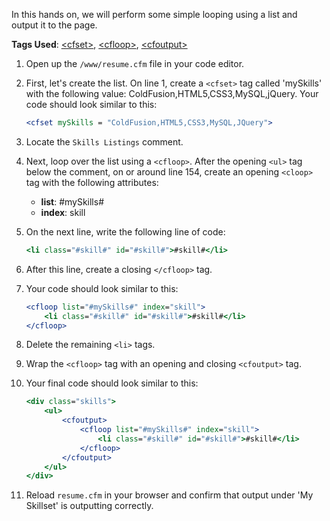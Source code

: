 In this hands on, we will perform some simple looping using a list and output it to the page.

**Tags Used**: [\<cfset>](https://helpx.adobe.com/coldfusion/cfml-reference/coldfusion-tags/tags-r-s/cfset.html), [\<cfloop>](https://helpx.adobe.com/coldfusion/cfml-reference/coldfusion-tags/tags-j-l/cfloop.html), [\<cfoutput>](https://helpx.adobe.com/coldfusion/cfml-reference/coldfusion-tags/tags-m-o/cfoutput.html)

1. Open up the `/www/resume.cfm` file in your code editor.
1. First, let's create the list. On line 1, create a `<cfset>` tag called 'mySkills' with the following value: ColdFusion,HTML5,CSS3,MySQL,jQuery. Your code should look similar to this:

    ```cfml
    <cfset mySkills = "ColdFusion,HTML5,CSS3,MySQL,JQuery">
    ```

1. Locate the `Skills Listings` comment.
1. Next, loop over the list using a `<cfloop>`. After the opening `<ul>` tag below the comment, on or around line 154, create an opening `<cloop>` tag with the following attributes:
    * **list**: #mySkills#
    * **index**: skill

1. On the next line, write the following line of code:

    ```cfml
    <li class="#skill#" id="#skill#">#skill#</li>
    ```

1. After this line, create a closing `</cfloop>` tag.
1. Your code should look similar to this:

    ```cfml
    <cfloop list="#mySkills#" index="skill">
        <li class="#skill#" id="#skill#">#skill#</li>
    </cfloop>
    ```

1. Delete the remaining `<li>` tags.
1. Wrap the `<cfloop>` tag with an opening and closing `<cfoutput>` tag.
1. Your final code should look similar to this:

    ```cfml
    <div class="skills">
        <ul>
            <cfoutput>
                <cfloop list="#mySkills#" index="skill">
                    <li class="#skill#" id="#skill#">#skill#</li>
                </cfloop>
            </cfoutput>
        </ul>
    </div>
    ```

1. Reload `resume.cfm` in your browser and confirm that output under 'My Skillset' is outputting correctly.
